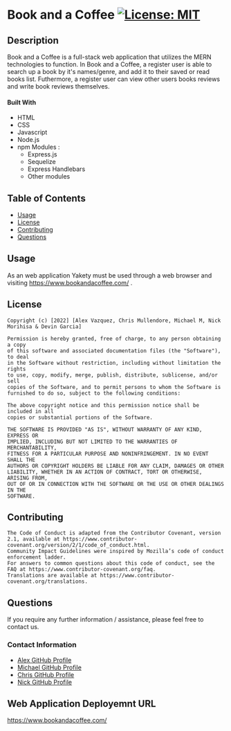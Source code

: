 # Book and a Coffee [![License: MIT](https://img.shields.io/badge/License-MIT-yellow.svg)](https://opensource.org/licenses/MIT)

## Description

Book and a Coffee is a full-stack web application that utilizes the MERN technologies to function. In Book and a Coffee, a register user is able to search up a book by it's names/genre, and add it to their saved or read books list. Futhermore, a register user can view other users books reviews and write book reviews themselves. 

#### Built With
* HTML
* CSS
* Javascript
* Node.js
* npm Modules :
    * Express.js
    * Sequelize
    * Express Handlebars
    * Other modules

## Table of Contents

* [Usage](#usage)
* [License](#license)
* [Contributing](#contributing)
* [Questions](#questions)
 
## Usage

 As an web application Yakety must be used through a web browser and visiting https://www.bookandacoffee.com/ .

## License

    Copyright (c) [2022] [Alex Vazquez, Chris Mullendore, Michael M, Nick Morihisa & Devin Garcia]

    Permission is hereby granted, free of charge, to any person obtaining a copy
    of this software and associated documentation files (the "Software"), to deal
    in the Software without restriction, including without limitation the rights
    to use, copy, modify, merge, publish, distribute, sublicense, and/or sell
    copies of the Software, and to permit persons to whom the Software is
    furnished to do so, subject to the following conditions:

    The above copyright notice and this permission notice shall be included in all
    copies or substantial portions of the Software.

    THE SOFTWARE IS PROVIDED "AS IS", WITHOUT WARRANTY OF ANY KIND, EXPRESS OR
    IMPLIED, INCLUDING BUT NOT LIMITED TO THE WARRANTIES OF MERCHANTABILITY,
    FITNESS FOR A PARTICULAR PURPOSE AND NONINFRINGEMENT. IN NO EVENT SHALL THE
    AUTHORS OR COPYRIGHT HOLDERS BE LIABLE FOR ANY CLAIM, DAMAGES OR OTHER
    LIABILITY, WHETHER IN AN ACTION OF CONTRACT, TORT OR OTHERWISE, ARISING FROM,
    OUT OF OR IN CONNECTION WITH THE SOFTWARE OR THE USE OR OTHER DEALINGS IN THE
    SOFTWARE.
    

## Contributing

    The Code of Conduct is adapted from the Contributor Covenant, version 2.1, available at https://www.contributor-covenant.org/version/2/1/code_of_conduct.html.
    Community Impact Guidelines were inspired by Mozilla’s code of conduct enforcement ladder.
    For answers to common questions about this code of conduct, see the FAQ at https://www.contributor-covenant.org/faq. 
    Translations are available at https://www.contributor-covenant.org/translations.    
    

## Questions

If you require any further information / assistance, please feel free to contact us.

### Contact Information

* [Alex GitHub Profile](https://github.com/avazque008)
* [Michael GitHub Profile](https://github.com/michaelmikelic)
* [Chris GitHub Profile](https://github.com/cmullendore)
* [Nick GitHub Profile](https://github.com/)

## Web Application Deployemnt URL

https://www.bookandacoffee.com/

